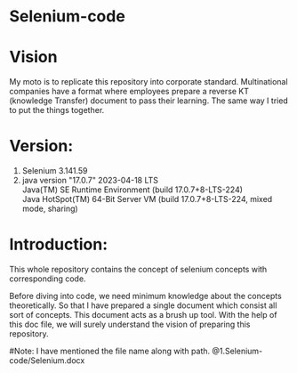 # Selenium-code
# Vision
My moto is to replicate this repository into corporate standard. Multinational companies have a format where employees prepare a reverse KT (knowledge Transfer) document to pass their learning. The same way I tried to put the things together. 

# Version: 
1. Selenium 3.141.59
2. java version "17.0.7" 2023-04-18 LTS                                                               
   Java(TM) SE Runtime Environment (build 17.0.7+8-LTS-224)                                                        
   Java HotSpot(TM) 64-Bit Server VM (build 17.0.7+8-LTS-224, mixed mode, sharing)  

# Introduction:

This whole repository contains the concept of selenium concepts with corresponding code.

Before diving into code, we need minimum knowledge about the concepts theoretically. So that I have prepared a single document which consist all sort of concepts. This document acts as a brush up tool. With the help of this doc file, we will surely understand the vision of preparing this repository.

#Note: I have mentioned the file name along with path. @1.Selenium-code/Selenium.docx



